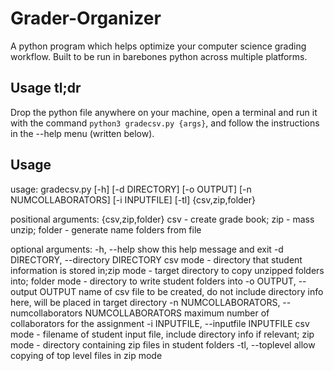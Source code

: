 # Grader-Organizer
A python program which helps optimize your computer science grading workflow. Built to be run in barebones python across multiple platforms.

## Usage tl;dr
Drop the python file anywhere on your machine, open a terminal and run it with the command ``` python3 gradecsv.py {args} ```, and follow the instructions in the --help menu (written below).
## Usage
usage: gradecsv.py [-h] [-d DIRECTORY] [-o OUTPUT] [-n NUMCOLLABORATORS] [-i INPUTFILE] [-tl] {csv,zip,folder}

positional arguments:
  {csv,zip,folder}      csv - create grade book; zip - mass unzip; folder - generate name folders from file

optional arguments:
  -h, --help            show this help message and exit
  -d DIRECTORY, --directory DIRECTORY
                        csv mode - directory that student information is stored in;zip mode - target directory to copy unzipped folders into; folder
                        mode - directory to write student folders into
  -o OUTPUT, --output OUTPUT
                        name of csv file to be created, do not include directory info here, will be placed in target directory
  -n NUMCOLLABORATORS, --numcollaborators NUMCOLLABORATORS
                        maximum number of collaborators for the assignment
  -i INPUTFILE, --inputfile INPUTFILE
                        csv mode - filename of student input file, include directory info if relevant; zip mode - directory containing zip files in
                        student folders
  -tl, --toplevel       allow copying of top level files in zip mode
